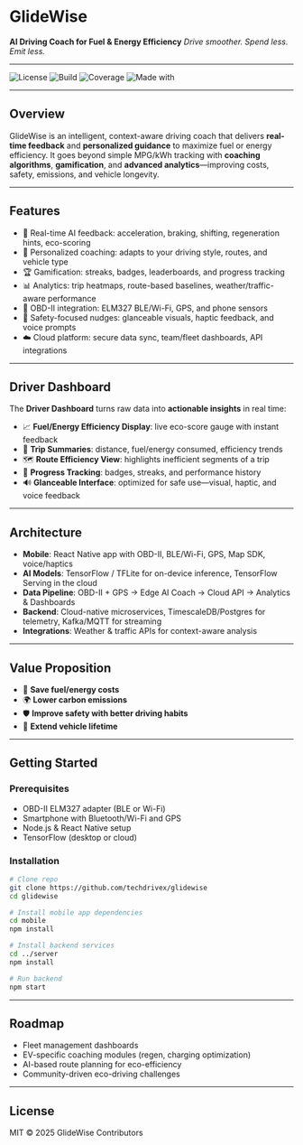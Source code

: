 # GlideWise

**AI Driving Coach for Fuel & Energy Efficiency**
*Drive smoother. Spend less. Emit less.*

---

![License](https://img.shields.io/badge/License-MIT-blue.svg)
![Build](https://img.shields.io/badge/build-passing-brightgreen.svg)
![Coverage](https://img.shields.io/badge/coverage-90%25-brightgreen.svg)
![Made with](https://img.shields.io/badge/made%20with-TensorFlow%20%26%20React%20Native-ff69b4.svg)

---

## Overview

GlideWise is an intelligent, context-aware driving coach that delivers **real-time feedback** and **personalized guidance** to maximize fuel or energy efficiency. It goes beyond simple MPG/kWh tracking with **coaching algorithms**, **gamification**, and **advanced analytics**—improving costs, safety, emissions, and vehicle longevity.

---

## Features

* 🧠 Real-time AI feedback: acceleration, braking, shifting, regeneration hints, eco-scoring
* 👤 Personalized coaching: adapts to your driving style, routes, and vehicle type
* 🏆 Gamification: streaks, badges, leaderboards, and progress tracking
* 📊 Analytics: trip heatmaps, route-based baselines, weather/traffic-aware performance
* 🚗 OBD-II integration: ELM327 BLE/Wi-Fi, GPS, and phone sensors
* 🔔 Safety-focused nudges: glanceable visuals, haptic feedback, and voice prompts
* ☁️ Cloud platform: secure data sync, team/fleet dashboards, API integrations

---

## Driver Dashboard

The **Driver Dashboard** turns raw data into **actionable insights** in real time:

* 📈 **Fuel/Energy Efficiency Display**: live eco-score gauge with instant feedback
* 🔋 **Trip Summaries**: distance, fuel/energy consumed, efficiency trends
* 🗺️ **Route Efficiency View**: highlights inefficient segments of a trip
* 🏅 **Progress Tracking**: badges, streaks, and performance history
* 🔊 **Glanceable Interface**: optimized for safe use—visual, haptic, and voice feedback

---

## Architecture

* **Mobile**: React Native app with OBD-II, BLE/Wi-Fi, GPS, Map SDK, voice/haptics
* **AI Models**: TensorFlow / TFLite for on-device inference, TensorFlow Serving in the cloud
* **Data Pipeline**: OBD-II + GPS → Edge AI Coach → Cloud API → Analytics & Dashboards
* **Backend**: Cloud-native microservices, TimescaleDB/Postgres for telemetry, Kafka/MQTT for streaming
* **Integrations**: Weather & traffic APIs for context-aware analysis

---

## Value Proposition

* 💸 **Save fuel/energy costs**
* 🌍 **Lower carbon emissions**
* 🛡️ **Improve safety with better driving habits**
* 🔧 **Extend vehicle lifetime**

---

## Getting Started

### Prerequisites

* OBD-II ELM327 adapter (BLE or Wi-Fi)
* Smartphone with Bluetooth/Wi-Fi and GPS
* Node.js & React Native setup
* TensorFlow (desktop or cloud)

### Installation

```bash
# Clone repo
git clone https://github.com/techdrivex/glidewise
cd glidewise

# Install mobile app dependencies
cd mobile
npm install

# Install backend services
cd ../server
npm install

# Run backend
npm start
```

---

## Roadmap

* Fleet management dashboards
* EV-specific coaching modules (regen, charging optimization)
* AI-based route planning for eco-efficiency
* Community-driven eco-driving challenges

---

## License

MIT © 2025 GlideWise Contributors
